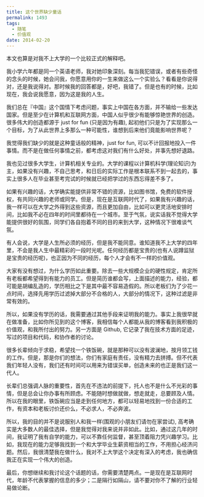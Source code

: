 ```yaml
---
title: 这个世界缺少童话
permalink: 1493
tags:
  - 随笔
  - 价值观
date: 2014-02-20
---
```


本文也算是对我不上大学的一个比较正式的解释吧。

我小学六年都是同一个英语老师，我对她印象深刻。每当我犯错误，或者有些奇怪的念头的时候，她会问我，你愿意用你的一生来做这么一个实验么？看看是你说得对，还是我说得对。那时候我的回答都是，好吧，我错了。但是也有的时候，比如现在，我会说我愿意，因为这是我的人生。

我们总在『中国』这个国情下考虑问题，事实上中国在各方面，并不输给一些发达国家。但是至少在计算机和互联网方面，中国人似乎很少有能够惊艳世界的创造。很多伟大的创造都源于 just for fun (只是因为有趣), 起初他们只是为了实现那么一个目标，为了从此世界上多那么一种可能性，谁想到后来他们竟能影响世界呢？

我觉得我们缺少的就是这种童话般的精神，just for fun, 可以不计回报地投入一件事情。而不是在做任何事情之前，都考虑这对我们有什么好处，并事先想好退路。

我也见过很多大学生，计算机相关专业的。大学的课程以计算机科学(理论知识)为主，如果没有兴趣，不自己思考，和日后的实际工作是根本联系不到一起去的，事实上很多人在毕业甚至考完试的时候就已经把学过的东西忘得差不多了。

如果有兴趣的话，大学确实能提供非常不错的资源，比如图书馆，免费的软件授权，有共同兴趣的老师或同学。但是，现在是互联网时代了，如果我有兴趣的话，我一样可以在大学之外得到这些资源，而且更加自由，比如可以更灵活地安排时间，比如我不必在四年的时间里都待在一个城市。至于气氛，说实话我不觉得大学能提供很好的氛围，同学们各自抱着不同的目的来到大学，这种情况下很难谈气氛。

有人会说，大学是人生所必须的经历，但是我不能同意。谁知道我不上大学的四年里，不会是我人生中最精彩的一段时光呢。任何经历都是宝贵的(也有人说蹲监狱是宝贵的经历呢)，也正因为不同的经历，每个人才会有不一样的价值观。

大家有没有想过，为什么学历如此重要。除去一些大规模企业的硬性规定，肯定所有老板都希望得到有能力的员工。但是简历谁都会写，上面描述的能力，经验，都可能是胡编乱造的，学历相比之下是其中最不容易造假的。所以老板们为了少花一点时间，选择先用学历过滤掉大部分不合格的人，大部分的情况下，这种过滤是非常有效的。

所以，如果没有学历的话，我需要通过其他手段来证明我的能力。事实上我很早就在做准备，比如你所见到的这个博客，我相信每个人都能从我的博客看到我积极的价值观，和我所付出的努力。另一方面是 Github, 它记录了我在技术方面的足迹，写过的项目和代码，和协作者的讨论。

很多长辈倾向于求稳，希望找一个铁饭碗，就是那种可以没有波澜地，按月领工钱的工作。但是，那是你们的想法，你们有家庭有责任，没有精力去拼搏。但不代表我们年轻人没有，我们还有时间可以用来为错误买单，创造未来的也正是我们这一代人。

长辈们总强调人脉的重要性，首先在不违法的前提下，托人也不是什么不光彩的事情，但是总会让你办事有所顾虑。不能随时想做就做，想走就走，总要顾及人情。所以在我的眼里，铁饭碗应当是走到任何地方，都可以轻易地找到一份合适的工作，有资本和老板讨价还价么，不必求人，不必奔波。

所以，我的目的并不是说服别人和我一样(围观的小朋友们请勿在家尝试), 高考确实是大多数人的最佳选择，但是我觉得对我来说并非如此。比如，通过这几年的时间，我证明了我有自学的能力，可以不靠任何监督，甚至顶着阻力凭兴趣学习。比如，我现在的能力足够我找到一个和大学毕业生薪资相当的工作，不用担心经济问题。然后，我很清楚我在做什么，我对不上大学这个决定有深入的考虑，我也确信我正在实现一个伟大的创造。

最后，你想继续和我讨论这个话题的话，你需要清楚两点。一是现在是互联网时代，年龄不代表掌握的信息的多少；二是隔行如隔山，请不要对你不了解的行业轻易做论断。
